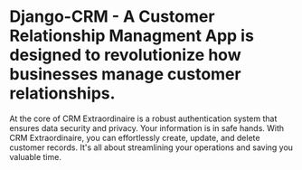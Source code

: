 # Django-CRM - A Customer Relationship Managment App is designed to revolutionize how businesses manage customer relationships.
At the core of CRM Extraordinaire is a robust authentication system that ensures data security and privacy. Your information is in safe hands.
With CRM Extraordinaire, you can effortlessly create, update, and delete customer records. It's all about streamlining your operations and saving you valuable time.
